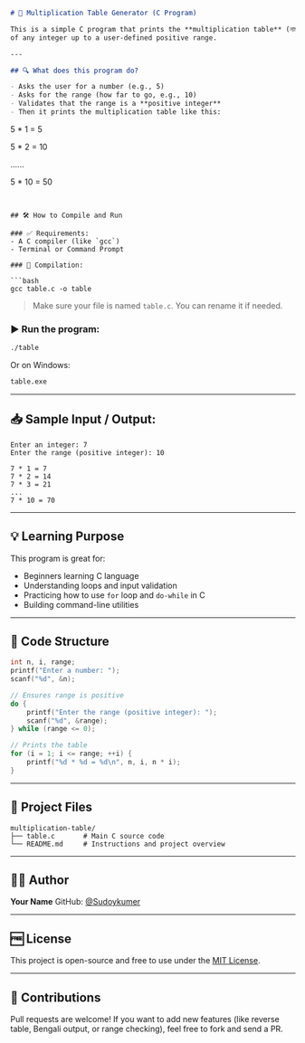 


```markdown
# 📘 Multiplication Table Generator (C Program)

This is a simple C program that prints the **multiplication table** (নামতা)
of any integer up to a user-defined positive range.

---

## 🔍 What does this program do?

- Asks the user for a number (e.g., 5)
- Asks for the range (how far to go, e.g., 10)
- Validates that the range is a **positive integer**
- Then it prints the multiplication table like this:

```

5 \* 1 = 5

5 \* 2 = 10

......

5 \* 10 = 50

````


## 🛠 How to Compile and Run

### ✅ Requirements:
- A C compiler (like `gcc`)
- Terminal or Command Prompt

### 🧪 Compilation:

```bash
gcc table.c -o table
````

> Make sure your file is named `table.c`. You can rename it if needed.

### ▶️ Run the program:

```bash
./table
```

Or on Windows:

```bash
table.exe
```

---

## 📥 Sample Input / Output:

```
Enter an integer: 7
Enter the range (positive integer): 10
```

```
7 * 1 = 7
7 * 2 = 14
7 * 3 = 21
...
7 * 10 = 70
```

---

## 💡 Learning Purpose

This program is great for:

* Beginners learning C language
* Understanding loops and input validation
* Practicing how to use `for` loop and `do-while` in C
* Building command-line utilities

---

## 🧾 Code Structure

```c
int n, i, range;
printf("Enter a number: ");
scanf("%d", &n);

// Ensures range is positive
do {
    printf("Enter the range (positive integer): ");
    scanf("%d", &range);
} while (range <= 0);

// Prints the table
for (i = 1; i <= range; ++i) {
    printf("%d * %d = %d\n", n, i, n * i);
}
```

---

## 📂 Project Files

```
multiplication-table/
├── table.c       # Main C source code
└── README.md     # Instructions and project overview
```

---

## 🧑‍💻 Author

**Your Name**
GitHub: [@Sudoykumer](https://github.com/your-username)

---

## 🆓 License

This project is open-source and free to use under the [MIT License](LICENSE).

---

## 🤝 Contributions

Pull requests are welcome! If you want to add new features (like reverse table, Bengali output, or range checking), feel free to fork and send a PR.
